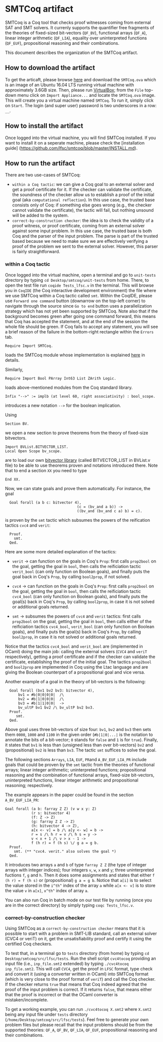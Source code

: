 # SMTCoq artifact

SMTCoq is a Coq tool that checks proof witnesses coming from external SAT and SMT solvers.
It currenly supports the quantifier free fragments of the theories of fixed-sized bit-vectors (`QF_BV`),
functional arrays (`QF_A`), linear integer arithmetic (`QF_LIA`), equality over uninterpreted functions
(`QF_EUF`), propositional reasoning and their combinations.

This document describes the organization of the SMTCoq artifact.

## How to download the artifact

To get the articaft, please browse [here](https://drive.google.com/file/d/0BzDtBR99eKp9RVd2aDVidktPNm8/view)
and download the `SMTCoq.ova` which is an image of an 
Ubuntu 16.04 LTS running virtual machine with approximately 3.6GB size.
Then, please run [VirtualBox](https://www.virtualbox.org/wiki/VirtualBox);
from the `File` top-down menu click on `Import Appliance...` and locate the `SMTCoq.ova`
image. This will create you a virtual machine named `SMTCoq`. To run it, simply click on `Start`.
The login (and super user) password is two underscores in a row: `__`.


## How to install the artifact

Once logged into the virtual machine, you will find SMTCoq installed. 
If you want to install it on a seperate machine, please check the 
[installation guide] (https://github.com/lfsc/smtcoq/blob/master/INSTALL.md).


## How to run the artifact

There are two use-cases of SMTCoq:
 - `within a Coq tactic`: we can give a Coq goal to an external solver and get a
proof certificate for it. If the checker can validate the certificate, 
the soundness of the checker allow us to establish a proof of the initial goal
(aka `computational reflection`).
In this use case, the trusted base consists only of Coq: if something else goes wrong
(e.g., the checker cannot validate the certificate), the tactic will fail, but
nothing unsound will be added to the system.
 - `correct-by-construction checker`: the idea is to check the
validity of a proof witness, or proof certificate, coming from an external solver
against some input problem. In this use case, the
trusted base is both Coq and the parser of the input problem.
The parse is part of the trusted based because we need to make sure 
we are effectively verifying a proof of the problem we sent to the external solver.
However, this parser is fairly straightforward.

### within a Coq tactic

Once logged into the virtual machine, open a terminal and go to `unit-tests` directory
by typing `cd Desktop/smtcoq/unit-tests` from home. There, to open the test file run
`coqide Tests_lfsc.v` in the terminal. This will browse you in `CoqIDE` (the Coq interactive development environment)
the file where we use SMTCoq within a Coq tactic called `smt`.
Within the CoqIDE, please use `Forward one command` button (downarrow on the top-left corner) to navigate through the source since `Go to end` button
uses a parallelization strategy which has not yet been supported by SMTCoq.
Note also that if the background becomes green after going one command forward, this means that Coq has accepted the statement,
and at the end of the session the whole file should be green. If Coq fails to accept any statement,
you will see a brief reason of the failure in the bottom-right rectangle within the `Errors` tab.

```coq
Require Import SMTCoq.
```

loads the SMTCoq module whose implementation is explained
[here](https://github.com/lfsc/smtcoq/blob/master/doc/sources.md) in details.

Similarly,

```coq
Require Import Bool PArray Int63 List ZArith Logic.
```

loads above-mentioned modules from the Coq standard library.

```coq
Infix "-->" := implb (at level 60, right associativity) : bool_scope.
```

introduces a new notation `-->` for the boolean implication.

Using 

```coq
Section BV.
```
we open a new section to prove theorems from the theory of fixed-size bitvectors. 

```coq
Import BVList.BITVECTOR_LIST.
Local Open Scope bv_scope.
```

are to load our own [bitvector library](https://github.com/lfsc/smtcoq/blob/master/src/bva/BVList.v)
(called BITVECTOR_LIST in BVList.v file)
to be able to use theorems proven and notations introduced there. Note that to end a section `XX` you need to
type

```coq
End XX.
```

Now, we can state goals and prove them automatically. For instance, the goal

```coq
  Goal forall (a b c: bitvector 4),
                                 (c = (bv_and a b)) ->
                                 ((bv_and (bv_and c a) b) = c).
```

is proven by the `smt` tactic which subsumes the powers of the reification tactics `cvc4` and `verit`:
```coq
  Proof.
    smt.
  Qed.
```

Here are some more detailed explanation of the tactics: 

 - `verit` -> can function on the goals in Coq's `Prop`: 
 first calls `prop2bool` on the goal, getting the goal in `bool`, 
 then calls the reificiation tactic `verit_bool` (can only function on Boolean goals),
 and finally puts the goal back in Coq's `Prop`, by calling `bool2prop`, if not solved.
 
 - `cvc4` -> can function on the goals in Coq's `Prop`: 
 first calls `prop2bool` on the goal, getting the goal in `bool`, 
 then calls the reificiation tactic `cvc4_bool` (can only function on Boolean goals),
 and finally puts the goal(s) back in Coq's `Prop`, by calling `bool2prop`, in case it is not solved or additional goals returned.
 
 - `smt` -> subsumes the powers of `cvc4` and `verit` tactics: 
 first calls `prop2bool` on the goal, getting the goal in `bool`, 
 then calls either of the reificiation tactics `cvc4_bool`, `verit_bool` (can only function on Boolean goals),
 and finally puts the goal(s) back in Coq's `Prop`, by calling `bool2prop`, in case it is not solved or additional goals returned.

Notice that the tactics `cvc4_bool` and `verit_bool` are (implemented in OCaml) doing the main job: 
calling the external solvers (`CVC4` and `veriT` respectively), getting a
proof certificate and if the checker can validate the certificate, establishing the proof of the initial goal.
The tactics `prop2bool` and `bool2prop` are implemented in Coq using the Ltac language and are giving the Boolean counterpart
of a propositional goal and vice versa.

Another example of a goal in the theory of bit-vectors is the following:

```coq
  Goal forall (bv1 bv2 bv3: bitvector 4),
      bv1 = #b|0|0|0|0|  /\
      bv2 = #b|1|0|0|0|  /\
      bv3 = #b|1|1|0|0|  ->
      bv_ultP bv1 bv2 /\ bv_ultP bv2 bv3.
  Proof. 
     smt.
  Qed.
```

Above goal uses three bit-vectors of size four: `bv1`, `bv2` and `bv3` then sets them `0000`, `1000` and `1100` in the given order
(`#b|1|0|...|` is the notation to annotate the bits of a bit-vector; `0` stands for `false` and `1` is for `true`). Finally,
it states that `bv1` is less than (unsigned less than over bit-vectors) `bv2` and (propositional) `bv2` is less than `bv3`.
The tactic `smt` suffices to solve the goal. 


The following sections `Arrays`, `LIA`, `EUF`, `PR`and `A_BV_EUF_LIA_PR`
include goals that could be proven by the `smt` tactic from the
theories of functional arrays; linear integer arithmetic;
uninterpreted functions; propositional reasoning and
the combination of functional arrays, fixed-size bit-vectors, uninterpreted functions, linear integer arithmetic
and propositional reasoning; respectively.


The example appears in the paper could be found in the section `A_BV_EUF_LIA_PR`:

```coq
Goal forall (a b: farray Z Z) (v w x y: Z)
            (r s: bitvector 4)
            (f: Z -> Z)
            (g: farray Z Z -> Z)
            (h: bitvector 4 -> Z),
            a[x <- v] = b /\ a[y <- w] = b ->
            r = s /\ h r = v /\ h s = y ->
            v < x + 1 /\ v > x - 1 ->
            f (h r) = f (h s) \/ g a = g b.
  Proof.
    smt. (** "cvc4. verit." also solves the goal *)
  Qed.
```

It introduces two arrays `a` and `b` of type `farray Z Z` (the type of integer arrays with integer indices);
four integers `v`, `w`, `x` and `y`; three uninterpreted fuctions `f`, `g` and `h`. Then it does some assignments
and states that either `f (h r) = f (h s)` or (propositional) `g a = g b`.
Notice that `a[i]` is to select the value stored in the `i^th^` index of the array `a` while `a[x <- v]` is to store the value `v`
in `a[x]`, `x^th^` index of array `a`. 

You can also run Coq in batch mode on our test file by running (once you are in the correct directory) by simply typing
`coqc Tests_lfsc.v`.


### correct-by-construction checker

Using SMTCoq as a `correct-by-construction checker` means that it is possible to start with a problem in SMT-LIB standard,
call an external solver (CVC4 or veriT) on it, get the unsatisfiability proof and certify it using the certified Coq checkers.

To test that, in a terminal go to `tests` directory (from home) by typing `cd Desktop/smtcoq/src/lfsc/tests`. Run the shell script `cvc4tocoq` providing
an input file (i.e., `inp_file.smt2` extended) by typing `./cvc4tocoq inp_file.smt2`. This will call `CVC4`, get the proof in `LFSC` format,
type check and convert it (using a converter written in OCaml) into SMTCoq format (which is very close to the proof format of `veriT`)
and call the Coq checker. If the checker returns `true` that means that Coq indeed agreed that the proof of the input problem is correct. If it
returns `false`, that means either that the proof is incorrect or that the OCaml converter is mistaken/incomplete.

To get a working example, you can run `./cvc4tocoq X.smt2` where `X.smt2` being any input file under `tests` directory (`/home/Desktop/smtcoq/src/lfsc/tests`).
Feel free to generate your own problem files but please recall that the input problems should be from the
supported theories: `QF_A`, `QF_BV`, `QF_LIA`, `QF_EUF`, propositional reasoning and their combinations.






